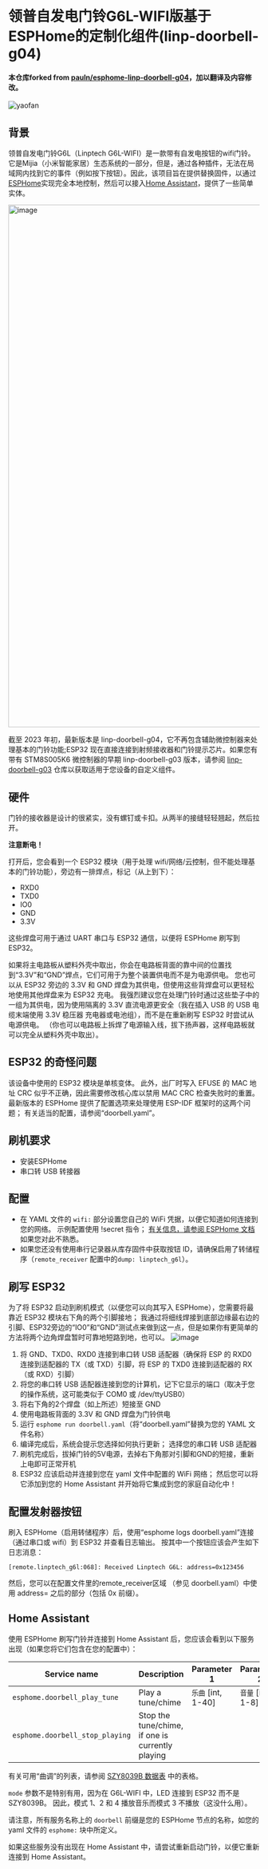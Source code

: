 # 领普自发电门铃G6L-WIFI版基于ESPHome的定制化组件(linp-doorbell-g04)

#### 本仓库forked from [pauln/esphome-linp-doorbell-g04](https://github.com/pauln/esphome-linp-doorbell-g04)，加以翻译及内容修改。

![yaofan](https://user-images.githubusercontent.com/6293952/196037499-17ef6aec-9fe4-4fc2-a4ac-811a12bfb380.jpg)

## 背景
领普自发电门铃G6L（Linptech G6L-WIFI）是一款带有自发电按钮的wifi门铃。它是Mijia（小米智能家居）生态系统的一部分，但是，通过各种插件，无法在局域网内找到它的事件（例如按下按钮）。因此，该项目旨在提供替换固件，以通过[ESPHome](https://esphome.io/)实现完全本地控制，然后可以接入[Home Assistant](https://www.home-assistant.io/)，提供了一些简单实体。

<img width="1048" alt="image" src="https://user-images.githubusercontent.com/6293952/224540313-dc5a4e79-ddae-4f08-8e55-280283cfa5dd.png">

截至 2023 年初，最新版本是 linp-doorbell-g04，它不再包含辅助微控制器来处理基本的门铃功能;ESP32 现在直接连接到射频接收器和门铃提示芯片。如果您有带有 STM8S005K6 微控制器的早期 linp-doorbell-g03 版本，请参阅 [linp-doorbell-g03](https://github.com/pauln/esphome-linp-doorbell-g03/tree/feature/external_components) 仓库以获取适用于您设备的自定义组件。

 
## 硬件
门铃的接收器是设计的很紧实，没有螺钉或卡扣。从两半的接缝轻轻翘起，然后拉开。

**注意断电！**

打开后，您会看到一个 ESP32 模块（用于处理 wifi/网络/云控制，但不能处理基本的门铃功能），旁边有一排焊点，标记（从上到下）：
- RXD0
- TXD0
- IO0
- GND
- 3.3V

这些焊盘可用于通过 UART 串口与 ESP32 通信，以便将 ESPHome 刷写到 ESP32。

如果将主电路板从塑料外壳中取出，你会在电路板背面的靠中间的位置找到“3.3V”和“GND”焊点，它们可用于为整个装置供电而不是为电源供电。 
您也可以从 ESP32 旁边的 3.3V 和 GND 焊盘为其供电，但使用这些背焊盘可以更轻松地使用其他焊盘来为 ESP32 充电。 
我强烈建议您在处理门铃时通过这些垫子中的一组为其供电，因为使用隔离的 3.3V 直流电源更安全（我在插入 USB 的 USB 电缆末端使用 3.3V 稳压器 充电器或电池组），而不是在重新刷写 ESP32 时尝试从电源供电。 （你也可以电路板上拆焊了电源输入线，拔下扬声器，这样电路板就可以完全从塑料外壳中取出）。

## ESP32 的奇怪问题
该设备中使用的 ESP32 模块是单核变体。 此外，出厂时写入 EFUSE 的 MAC 地址 CRC 似乎不正确，因此需要修改核心库以禁用 MAC CRC 检查失败时的重置。 
最新版本的 ESPHome 提供了配置选项来处理使用 ESP-IDF 框架时的这两个问题； 有关适当的配置，请参阅“doorbell.yaml”。

## 刷机要求
- 安装ESPHome
- 串口转 USB 转接器

## 配置
- 在 YAML 文件的 `wifi:` 部分设置您自己的 WiFi 凭据，以便它知道如何连接到您的网络。 示例配置使用 !secret 指令； [有关信息，请参阅 ESPHome 文档](https://esphome.io/guides/faq.html) 如果您对此不熟悉。
- 如果您还没有使用串行记录器从库存固件中获取按钮 ID，请确保启用了转储程序（`remote_receiver` 配置中的`dump: linptech_g6l`）。

## 刷写 ESP32
为了将 ESP32 启动到刷机模式（以便您可以向其写入 ESPHome），您需要将最靠近 ESP32 模块右下角的两个引脚接地； 我通过将细线焊接到底部边缘最右边的引脚、ESP32旁边的“IO0”和“GND”测试点来做到这一点，但是如果你有更简单的方法将两个边角焊盘暂时可靠地短路到地，也可以。
![image](https://user-images.githubusercontent.com/6293952/224540976-e64cf18d-0446-47ff-baaf-ff145d3db8ef.png)


1. 将 GND、TXD0、RXD0 连接到串口转 USB 适配器（确保将 ESP 的 RXD0 连接到适配器的 TX（或 TXD）引脚，将 ESP 的 TXD0 连接到适配器的 RX（或 RXD）引脚）
2. 将您的串口转 USB 适配器连接到您的计算机，记下它显示的端口（取决于您的操作系统，这可能类似于 COM0 或 /dev/ttyUSB0）
3. 将右下角的2个焊盘（如上所述）短接至 GND
3. 使用电路板背面的 3.3V 和 GND 焊盘为门铃供电
4. 运行 `esphome run doorbell.yaml`（将“doorbell.yaml”替换为您的 YAML 文件名称）
5. 编译完成后，系统会提示您选择如何执行更新； 选择您的串口转 USB 适配器
6. 刷机完成后，拔掉门铃的5V电源，去掉右下角那对引脚和GND的短接，重新上电即可正常开机
7. ESP32 应该启动并连接到您在 yaml 文件中配置的 WiFi 网络； 然后您可以将它添加到您的 Home Assistant 并开始将它集成到您的家庭自动化中！

## 配置发射器按钮
刷入 ESPHome（启用转储程序）后，使用“esphome logs doorbell.yaml”连接（通过串口或 wifi）到 ESP32 并查看日志输出。 按其中一个按钮应该会产生如下日志消息：

`[remote.linptech_g6l:068]: Received Linptech G6L: address=0x123456`

然后，您可以在配置文件里的remote_receiver区域 （参见 doorbell.yaml）中使用 address= 之后的部分（包括 0x 前缀）。

## Home Assistant
使用 ESPHome 刷写门铃并连接到 Home Assistant 后，您应该会看到以下服务出现（如果您将它们包含在您的配置中）：

| Service name  | Description | Parameter 1 | Parameter 2 | Parameter 3 |
| ------------- | ----------- | ----------- | ----------- | ----------- |
| `esphome.doorbell_play_tune` | Play a tune/chime | `乐曲` \[int, 1-40] | `音量` \[int, 1-8] | `模式` \[int, 1-4] |
| `esphome.doorbell_stop_playing` | Stop the tune/chime, if one is currently playing |  |  |

有关可用“曲调”的列表，请参阅 [SZY8039B 数据表](https://github.com/cheny95/esphome-linp-doorbell-g04/blob/main/SZY8039B.pdf) 中的表格。 


`mode` 参数不是特别有用，因为在 G6L-WIFI 中，LED 连接到 ESP32 而不是 SZY8039B。 因此，模式 1、2 和 4 播放音乐而模式 3 不播放（这没什么用）。

请注意，所有服务名称上的 `doorbell` 前缀是您的 ESPHome 节点的名称，如您的 yaml 文件的 `esphome:` 块中所定义。

如果这些服务没有出现在 Home Assistant 中，请尝试重新启动门铃，以便它重新连接到 Home Assistant。
